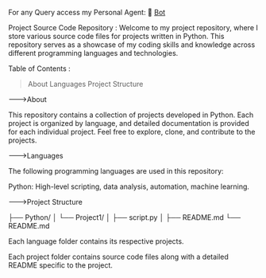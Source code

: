 

For any Query access my Personal Agent: 🔗 [Bot](https://cdn.botpress.cloud/webchat/v2.2/shareable.html?configUrl=https://files.bpcontent.cloud/2024/11/03/08/20241103082150-Y8IO8CJE.json)

Project Source Code Repository :
Welcome to my project repository, where I store various source code files for projects written in Python. This repository serves as a showcase of my coding skills and knowledge across different programming languages and technologies.

Table of Contents :
>About
>Languages
>Project Structure

--->About

This repository contains a collection of projects developed in Python. Each project is organized by language, and detailed documentation is provided for each individual project. Feel free to explore, clone, and contribute to the projects.

--->Languages

The following programming languages are used in this repository:

Python: High-level scripting, data analysis, automation, machine learning.

--->Project Structure


├── Python/
│   └── Project1/
│       ├── script.py
│       ├── README.md
└── README.md

Each language folder contains its respective projects.

Each project folder contains source code files along with a detailed README specific to the project.
